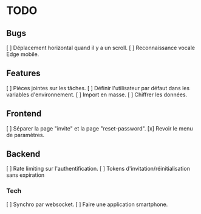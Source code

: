 # TODO

## Bugs

[ ] Déplacement horizontal quand il y a un scroll.
[ ] Reconnaissance vocale Edge mobile.

## Features

[ ] Pièces jointes sur les tâches.
[ ] Définir l'utilisateur par défaut dans les variables d'environnement.
[ ] Import en masse.
[ ] Chiffrer les données.

## Frontend

[ ] Séparer la page "invite" et la page "reset-password".
[x] Revoir le menu de paramètres.

## Backend

[ ] Rate limiting sur l'authentification.
[ ] Tokens d'invitation/réinitialisation sans expiration


### Tech

[ ] Synchro par websocket.
[ ] Faire une application smartphone.